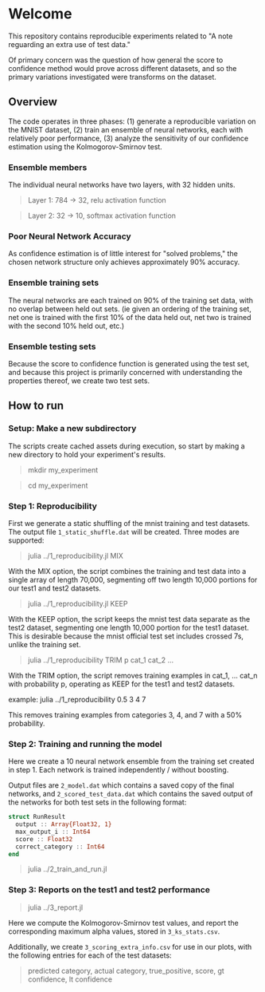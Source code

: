 # Welcome

This repository contains reproducible experiments related to "A note
reguarding an extra use of test data."

Of primary concern was the question of how general the score to
confidence method would prove across different datasets, and so the
primary variations investigated were transforms on the dataset.

## Overview

The code operates in three phases: (1) generate a reproducible
variation on the MNIST dataset, (2) train an ensemble of neural
networks, each with relatively poor performance, (3) analyze the
sensitivity of our confidence estimation using the Kolmogorov-Smirnov
test.

### Ensemble members

The individual neural networks have two layers, with 32 hidden units.

> Layer 1: 784 -> 32, relu activation function

> Layer 2: 32 -> 10, softmax activation function

### Poor Neural Network Accuracy

As confidence estimation is of little interest for "solved problems,"
the chosen network structure only achieves approximately 90% accuracy.

### Ensemble training sets

The neural networks are each trained on 90% of the training set data,
with no overlap between held out sets. (ie given an ordering of the
training set, net one is trained with the first 10% of the data held
out, net two is trained with the second 10% held out, etc.)

### Ensemble testing sets

Because the score to confidence function is generated using the test
set, and because this project is primarily concerned with
understanding the properties thereof, we create two test sets.

## How to run

### Setup: Make a new subdirectory

The scripts create cached assets during execution, so start by making
a new directory to hold your experiment's results.

> mkdir my_experiment

> cd my_experiment

### Step 1: Reproducibility

First we generate a static shuffling of the mnist training and test
datasets. The output file ``1_static_shuffle.dat`` will be created. Three
modes are supported:

> julia ../1_reproducibility.jl MIX

With the MIX option, the script combines the training and test data
into a single array of length 70,000, segmenting off two length 10,000
portions for our test1 and test2 datasets.

> julia ../1_reproducibility.jl KEEP

With the KEEP option, the script keeps the mnist test data separate as
the test2 dataset, segmenting one length 10,000 portion for the test1
dataset. This is desirable because the mnist official test set
includes crossed 7s, unlike the training set.

> julia ../1_reproducibility TRIM p cat_1 cat_2 ...

With the TRIM option, the script removes training examples in cat_1,
... cat_n with probability p, operating as KEEP for the test1 and
test2 datasets.

example: julia ../1_reproducibility 0.5 3 4 7

This removes training examples from categories 3, 4, and 7 with a 50%
probability.

### Step 2: Training and running the model

Here we create a 10 neural network ensemble from the training set
created in step 1. Each network is trained independently / without
boosting.

Output files are ``2_model.dat`` which contains a saved copy of the
final networks, and ``2_scored_test_data.dat`` which contains the
saved output of the networks for both test sets in the following
format:

```julia
struct RunResult
  output :: Array{Float32, 1}
  max_output_i :: Int64
  score :: Float32
  correct_category :: Int64
end
```

> julia ../2_train_and_run.jl

### Step 3: Reports on the test1 and test2 performance

> julia ../3_report.jl

Here we compute the Kolmogorov-Smirnov test values, and report the
corresponding maximum alpha values, stored in ``3_ks_stats.csv``.

Additionally, we create ``3_scoring_extra_info.csv`` for use in our
plots, with the following entries for each of the test datasets:

> predicted category, actual category, true_positive, score, gt confidence, lt confidence
